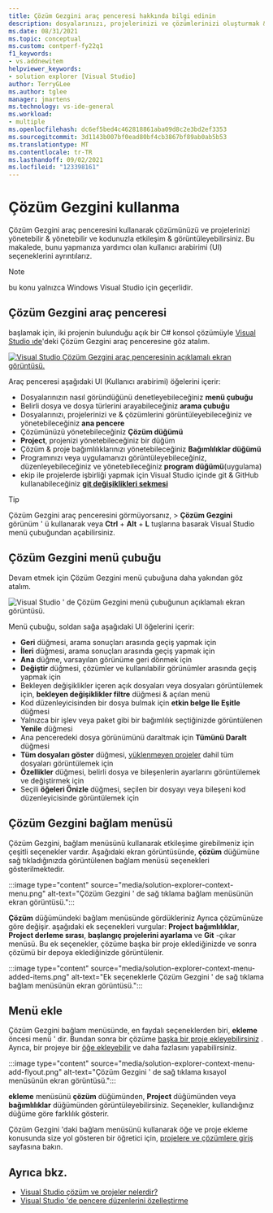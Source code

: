 ```yaml
---
title: Çözüm Gezgini araç penceresi hakkında bilgi edinin
description: dosyalarınızı, projelerinizi ve çözümlerinizi oluşturmak & yönetmek için Visual Studio Çözüm Gezgini araç penceresini nasıl kullanabileceğinizi öğrenin.
ms.date: 08/31/2021
ms.topic: conceptual
ms.custom: contperf-fy22q1
f1_keywords:
- vs.addnewitem
helpviewer_keywords:
- solution explorer [Visual Studio]
author: TerryGLee
ms.author: tglee
manager: jmartens
ms.technology: vs-ide-general
ms.workload:
- multiple
ms.openlocfilehash: dc6ef5bed4c462818861aba09d8c2e3bd2ef3353
ms.sourcegitcommit: 3d1143b007bf0ead80bf4cb3867bf89ab0ab5b53
ms.translationtype: MT
ms.contentlocale: tr-TR
ms.lasthandoff: 09/02/2021
ms.locfileid: "123398161"
---
```

# <a name="how-to-use-solution-explorer"></a>Çözüm Gezgini kullanma

Çözüm Gezgini araç penceresini kullanarak çözümünüzü ve projelerinizi yönetebilir & yönetebilir ve kodunuzla etkileşim & görüntüleyebilirsiniz. Bu makalede, bunu yapmanıza yardımcı olan kullanıcı arabirimi (UI) seçeneklerini ayrıntılarız.

> [!NOTE]
> bu konu yalnızca Windows Visual Studio için geçerlidir.

## <a name="solution-explorer-tool-window"></a>Çözüm Gezgini araç penceresi

başlamak için, iki projenin bulunduğu açık bir C# konsol çözümüyle [Visual Studio ıde](../get-started/visual-studio-ide.md)'deki Çözüm Gezgini araç penceresine göz atalım.

[![Visual Studio Çözüm Gezgini araç penceresinin açıklamalı ekran görüntüsü.](media/solution-explorer-tool-window.png)](media/solution-explorer-tool-window.png#lightbox)

Araç penceresi aşağıdaki UI (Kullanıcı arabirimi) öğelerini içerir:

- Dosyalarınızın nasıl göründüğünü denetleyebileceğiniz **menü çubuğu**
- Belirli dosya ve dosya türlerini arayabileceğiniz **arama çubuğu**
- Dosyalarınızı, projelerinizi ve & çözümlerini görüntüleyebileceğiniz ve yönetebileceğiniz **ana pencere**
- Çözümünüzü yönetebileceğiniz **Çözüm düğümü**
- **Project**, projenizi yönetebileceğiniz bir düğüm
- Çözüm & proje bağımlılıklarınızı yönetebileceğiniz **Bağımlılıklar düğümü**
- Programınızı veya uygulamanızı görüntüleyebileceğiniz, düzenleyebileceğiniz ve yönetebileceğiniz **program düğümü**(uygulama)
- ekip ile projelerde işbirliği yapmak için Visual Studio içinde git & GitHub kullanabileceğiniz **[git değişiklikleri sekmesi](../version-control/git-with-visual-studio.md?view=vs-2019&preserve-view=true#git-changes-window)**

> [!TIP]
> Çözüm Gezgini araç penceresini görmüyorsanız,   >  **Çözüm Gezgini** görünüm ' ü kullanarak veya **Ctrl** + **Alt** + **L** tuşlarına basarak Visual Studio menü çubuğundan açabilirsiniz.

## <a name="solution-explorer-menu-bar"></a>Çözüm Gezgini menü çubuğu

Devam etmek için Çözüm Gezgini menü çubuğuna daha yakından göz atalım.

![Visual Studio ' de Çözüm Gezgini menü çubuğunun açıklamalı ekran görüntüsü.](media/solution-explorer-menu-bar.png)

Menü çubuğu, soldan sağa aşağıdaki UI öğelerini içerir:

- **Geri** düğmesi, arama sonuçları arasında geçiş yapmak için
- **İleri** düğmesi, arama sonuçları arasında geçiş yapmak için
- **Ana** düğme, varsayılan görünüme geri dönmek için
- **Değiştir** düğmesi, çözümler ve kullanılabilir görünümler arasında geçiş yapmak için
- Bekleyen değişiklikler içeren açık dosyaları veya dosyaları görüntülemek için, **bekleyen değişiklikler filtre** düğmesi & açılan menü
- Kod düzenleyicisinden bir dosya bulmak için **etkin belge Ile Eşitle** düğmesi
- Yalnızca bir işlev veya paket gibi bir bağımlılık seçtiğinizde görüntülenen **Yenile** düğmesi
- Ana penceredeki dosya görünümünü daraltmak için **Tümünü Daralt** düğmesi
- **Tüm dosyaları göster** düğmesi, [yüklenmeyen projeler](filtered-solutions.md#toggle-unloaded-project-visibility) dahil tüm dosyaları görüntülemek için
- **Özellikler** düğmesi, belirli dosya ve bileşenlerin ayarlarını görüntülemek ve değiştirmek için
- Seçili **öğeleri Önizle** düğmesi, seçilen bir dosyayı veya bileşeni kod düzenleyicisinde görüntülemek için

## <a name="solution-explorer-context-menu"></a>Çözüm Gezgini bağlam menüsü

Çözüm Gezgini, bağlam menüsünü kullanarak etkileşime girebilmeniz için çeşitli seçenekler vardır. Aşağıdaki ekran görüntüsünde, **çözüm** düğümüne sağ tıkladığınızda görüntülenen bağlam menüsü seçenekleri gösterilmektedir.

:::image type="content" source="media/solution-explorer-context-menu.png" alt-text="Çözüm Gezgini ' de sağ tıklama bağlam menüsünün ekran görüntüsü.":::

**Çözüm** düğümündeki bağlam menüsünde gördükleriniz Ayrıca çözümünüze göre değişir. aşağıdaki ek seçenekleri vurgular: **Project bağımlılıklar**, **Project derleme sırası**, **başlangıç projelerini ayarlama** ve **Git** -çıkar menüsü. Bu ek seçenekler, çözüme başka bir proje eklediğinizde ve sonra çözümü bir depoya eklediğinizde görüntülenir.

:::image type="content" source="media/solution-explorer-context-menu-added-items.png" alt-text="Ek seçeneklerle Çözüm Gezgini ' de sağ tıklama bağlam menüsünün ekran görüntüsü.":::

## <a name="add-menu"></a>Menü ekle

Çözüm Gezgini bağlam menüsünde, en faydalı seçeneklerden biri, **ekleme** öncesi menü ' dir. Bundan sonra bir çözüme [başka bir proje ekleyebilirsiniz](../get-started/csharp/tutorial-console-part-2.md#add-another-project) . Ayrıca, bir projeye bir [öğe ekleyebilir](reference/add-new-item-command.md) ve daha fazlasını yapabilirsiniz.

:::image type="content" source="media/solution-explorer-context-menu-add-flyout.png" alt-text="Çözüm Gezgini ' de sağ tıklama kısayol menüsünün ekran görüntüsü.":::

**ekleme** menüsünü **çözüm** düğümünden, **Project** düğümünden veya **bağımlılıklar** düğümünden görüntüleyebilirsiniz. Seçenekler, kullandığınız düğüme göre farklılık gösterir.

Çözüm Gezgini 'daki bağlam menüsünü kullanarak öğe ve proje ekleme konusunda size yol gösteren bir öğretici için, [projelere ve çözümlere giriş](../get-started/tutorial-projects-solutions.md#add-an-item-to-the-project) sayfasına bakın.

## <a name="see-also"></a>Ayrıca bkz.

- [Visual Studio çözüm ve projeler nelerdir?](solutions-and-projects-in-visual-studio.md)
- [Visual Studio 'de pencere düzenlerini özelleştirme](customizing-window-layouts-in-visual-studio.md)
